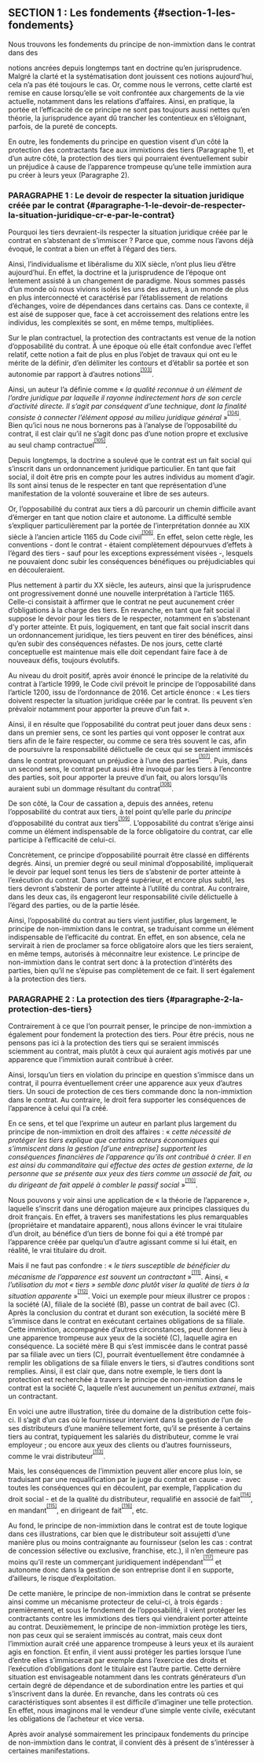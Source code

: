 ## SECTION 1 : Les fondements {#section-1-les-fondements}

Nous trouvons les fondements du principe de non-immixtion dans le contrat dans des

notions ancrées depuis longtemps tant en doctrine qu’en jurisprudence. Malgré la clarté et la systématisation dont jouissent ces notions aujourd’hui, cela n’a pas été toujours le cas. Or, comme nous le verrons, cette clarté est remise en cause lorsqu’elle se voit confrontée aux chargements de la vie actuelle, notamment dans les relations d’affaires. Ainsi, en pratique, la portée et l’efficacité de ce principe ne sont pas toujours aussi nettes qu’en théorie, la jurisprudence ayant dû trancher les contentieux en s’éloignant, parfois, de la pureté de concepts.

En outre, les fondements du principe en question visent d’un côté la protection des contractants face aux immixtions des tiers (Paragraphe 1), et d’un autre côté, la protection des tiers qui pourraient éventuellement subir un préjudice à cause de l’apparence trompeuse qu’une telle immixtion aura pu créer à leurs yeux (Paragraphe 2).

### PARAGRAPHE 1 : Le devoir de respecter la situation juridique créée par le contrat {#paragraphe-1-le-devoir-de-respecter-la-situation-juridique-cr-e-par-le-contrat}

Pourquoi les tiers devraient-ils respecter la situation juridique créée par le contrat en s’abstenant de s’immiscer ? Parce que, comme nous l’avons déjà évoqué, le contrat a bien un effet à l’égard des tiers.

Ainsi, l’individualisme et libéralisme du XIX siècle, n’ont plus lieu d’être aujourd’hui. En effet, la doctrine et la jurisprudence de l’époque ont lentement assisté à un changement de paradigme. Nous sommes passés d’un monde où nous vivions isolés les uns des autres, à un monde de plus en plus interconnecté et caractérisé par l’établissement de relations d’échanges, voire de dépendances dans certains cas. Dans ce contexte, il est aisé de supposer que, face à cet accroissement des relations entre les individus, les complexités se sont, en même temps, multipliées.

Sur le plan contractuel, la protection des contractants est venue de la notion d’opposabilité du contrat. À une époque où elle était confondue avec l’effet relatif, cette notion a fait de plus en plus l’objet de travaux qui ont eu le mérite de la définir, d’en délimiter les contours et d’établir sa portée et son autonomie par rapport à d’autres notions<sup><sup id="11397449176964-footnote-ref-103"><a href="#11397449176964-footnote-103">[103]</a></sup></sup>.

Ainsi, un auteur l’a définie comme « _la qualité reconnue à un élément de l’ordre juridique par laquelle il rayonne indirectement hors de son cercle d’activité directe. Il s’agit par conséquent d’une technique, dont la finalité consiste à connecter l’élément opposé au milieu juridique général_ »<sup><sup id="11397449176964-footnote-ref-104"><a href="#11397449176964-footnote-104">[104]</a></sup></sup>. Bien qu’ici nous ne nous bornerons pas à l’analyse de l’opposabilité du contrat, il est clair qu’il ne s’agit donc pas d’une notion propre et exclusive au seul champ contractuel<sup><sup id="11397449176964-footnote-ref-105"><a href="#11397449176964-footnote-105">[105]</a></sup></sup>.

Depuis longtemps, la doctrine a soulevé que le contrat est un fait social qui s’inscrit dans un ordonnancement juridique particulier. En tant que fait social, il doit être pris en compte pour les autres individus au moment d’agir. Ils sont ainsi tenus de le respecter en tant que représentation d’une manifestation de la volonté souveraine et libre de ses auteurs.

Or, l’opposabilité du contrat aux tiers a dû parcourir un chemin difficile avant d’émerger en tant que notion claire et autonome. La difficulté semble s’expliquer particulièrement par la portée de l’interprétation donnée au XIX siècle à l’ancien article 1165 du Code civil<sup><sup id="11397449176964-footnote-ref-106"><a href="#11397449176964-footnote-106">[106]</a></sup></sup>. En effet, selon cette règle, les conventions - dont le contrat - étaient complètement dépourvues d’effets à l’égard des tiers - sauf pour les exceptions expressément visées -, lesquels ne pouvaient donc subir les conséquences bénéfiques ou préjudiciables qui en découleraient.

Plus nettement à partir du XX siècle, les auteurs, ainsi que la jurisprudence ont progressivement donné une nouvelle interprétation à l’article 1165\. Celle-ci consistait à affirmer que le contrat ne peut aucunement créer d’obligations à la charge des tiers. En revanche, en tant que fait social il suppose le devoir pour les tiers de le respecter, notamment en s’abstenant d’y porter atteinte. Et puis, logiquement, en tant que fait social inscrit dans un ordonnancement juridique, les tiers peuvent en tirer des bénéfices, ainsi qu’en subir des conséquences néfastes. De nos jours, cette clarté conceptuelle est maintenue mais elle doit cependant faire face à de nouveaux défis, toujours évolutifs.

Au niveau du droit positif, après avoir énoncé le principe de la relativité du contrat à l’article 1999, le Code civil prévoit le principe de l’opposabilité dans l’article 1200, issu de l’ordonnance de 2016\. Cet article énonce : « Les tiers doivent respecter la situation juridique créée par le contrat. Ils peuvent s’en prévaloir notamment pour apporter la preuve d’un fait ».

Ainsi, il en résulte que l’opposabilité du contrat peut jouer dans deux sens : dans un premier sens, ce sont les parties qui vont opposer le contrat aux tiers afin de le faire respecter, ou comme ce sera très souvent le cas, afin de poursuivre la responsabilité délictuelle de ceux qui se seraient immiscés dans le contrat provoquant un préjudice à l’une des parties<sup><sup id="11397449176964-footnote-ref-107"><a href="#11397449176964-footnote-107">[107]</a></sup></sup>. Puis, dans un second sens, le contrat peut aussi être invoqué par les tiers à l’encontre des parties, soit pour apporter la preuve d’un fait, ou alors lorsqu’ils auraient subi un dommage résultant du contrat<sup><sup id="11397449176964-footnote-ref-108"><a href="#11397449176964-footnote-108">[108]</a></sup></sup>.

De son côté, la Cour de cassation a, depuis des années, retenu l’opposabilité du contrat aux tiers, à tel point qu’elle parle du _principe_ d’opposabilité du contrat aux tiers<sup><sup id="11397449176964-footnote-ref-109"><a href="#11397449176964-footnote-109">[109]</a></sup></sup>. L’opposabilité du contrat s’érige ainsi comme un élément indispensable de la force obligatoire du contrat, car elle participe à l’efficacité de celui-ci.

Concrètement, ce principe d’opposabilité pourrait être classé en différents degrés. Ainsi, un premier degré ou seuil minimal d’opposabilité, impliquerait le devoir par lequel sont tenus les tiers de s’abstenir de porter atteinte à l’exécution du contrat. Dans un degré supérieur, et encore plus subtil, les tiers devront s’abstenir de porter atteinte à l’utilité du contrat. Au contraire, dans les deux cas, ils engageront leur responsabilité civile délictuelle à l’égard des parties, ou de la partie lésée.

Ainsi, l’opposabilité du contrat au tiers vient justifier, plus largement, le principe de non-immixtion dans le contrat, se traduisant comme un élément indispensable de l’efficacité du contrat. En effet, en son absence, cela ne servirait à rien de proclamer sa force obligatoire alors que les tiers seraient, en même temps, autorisés à méconnaitre leur existence. Le principe de non-immixtion dans le contrat sert donc à la protection d’intérêts des parties, bien qu’il ne s’épuise pas complètement de ce fait. Il sert également à la protection des tiers.

### PARAGRAPHE 2 : La protection des tiers {#paragraphe-2-la-protection-des-tiers}

Contrairement à ce que l’on pourrait penser, le principe de non-immixtion a également pour fondement la protection des tiers. Pour être précis, nous ne pensons pas ici à la protection des tiers qui se seraient immiscés sciemment au contrat, mais plutôt à ceux qui auraient agis motivés par une apparence que l’immixtion aurait contribué à créer.

Ainsi, lorsqu’un tiers en violation du principe en question s’immisce dans un contrat, il pourra éventuellement créer une apparence aux yeux d’autres tiers. Un souci de protection de ces tiers commande donc la non-immixtion dans le contrat. Au contraire, le droit fera supporter les conséquences de l’apparence à celui qui l’a créé.

En ce sens, et tel que l’exprime un auteur en parlant plus largement du principe de non-immixtion en droit des affaires : « _cette nécessité de protéger les tiers explique que certains acteurs économiques qui s’immiscent dans la gestion [d’une entreprise] supportent les conséquences financières de l’apparence qu’ils ont contribué à créer. Il en est ainsi du commanditaire qui effectue des actes de gestion externe, de la personne que se présente aux yeux des tiers comme un associé de fait, ou du dirigeant de fait appelé à combler le passif social_ »<sup><sup id="11397449176964-footnote-ref-110"><a href="#11397449176964-footnote-110">[110]</a></sup></sup>.

Nous pouvons y voir ainsi une application de « la théorie de l’apparence », laquelle s’inscrit dans une dérogation majeure aux principes classiques du droit français. En effet, à travers ses manifestations les plus remarquables (propriétaire et mandataire apparent), nous allons évincer le vrai titulaire d’un droit, au bénéfice d’un tiers de bonne foi qui a été trompé par l’apparence créée par quelqu’un d’autre agissant comme si lui était, en réalité, le vrai titulaire du droit.

Mais il ne faut pas confondre : « _le tiers susceptible de bénéficier du mécanisme de l’apparence est souvent un contractant_ »<sup><sup id="11397449176964-footnote-ref-111"><a href="#11397449176964-footnote-111">[111]</a></sup></sup>. Ainsi, « _l’utilisation du mot « tiers » semble donc plutôt viser la qualité de tiers à la situation apparente_ »<sup><sup id="11397449176964-footnote-ref-112"><a href="#11397449176964-footnote-112">[112]</a></sup></sup>. Voici un exemple pour mieux illustrer ce propos : la société (A), filiale de la société (B), passe un contrat de bail avec (C). Après la conclusion du contrat et durant son exécution, la société mère B s’immisce dans le contrat en exécutant certaines obligations de sa filiale. Cette immixtion, accompagnée d’autres circonstances, peut donner lieu à une apparence trompeuse aux yeux de la société (C), laquelle agira en conséquence. La société mère B qui s’est immiscée dans le contrat passé par sa filiale avec un tiers (C), pourrait éventuellement être condamnée à remplir les obligations de sa filiale envers le tiers, si d’autres conditions sont remplies. Ainsi, il est clair que, dans notre exemple, le tiers dont la protection est recherchée à travers le principe de non-immixtion dans le contrat est la société C, laquelle n’est aucunement un _penitus extranei_, mais un contractant.

En voici une autre illustration, tirée du domaine de la distribution cette fois-ci. Il s’agit d’un cas où le fournisseur intervient dans la gestion de l’un de ses distributeurs d’une manière tellement forte, qu’il se présente à certains tiers au contrat, typiquement les salariés du distributeur, comme le vrai employeur ; ou encore aux yeux des clients ou d’autres fournisseurs, comme le vrai distributeur<sup><sup id="11397449176964-footnote-ref-113"><a href="#11397449176964-footnote-113">[113]</a></sup></sup>.

Mais, les conséquences de l’immixtion peuvent aller encore plus loin, se traduisant par une requalification par le juge du contrat en cause - avec toutes les conséquences qui en découlent, par exemple, l’application du droit social - et de la qualité du distributeur, requalifié en associé de fait<sup><sup id="11397449176964-footnote-ref-114"><a href="#11397449176964-footnote-114">[114]</a></sup></sup>, en mandant<sup><sup id="11397449176964-footnote-ref-115"><a href="#11397449176964-footnote-115">[115]</a></sup></sup>, en dirigeant de fait<sup><sup id="11397449176964-footnote-ref-116"><a href="#11397449176964-footnote-116">[116]</a></sup></sup>, etc.

Au fond, le principe de non-immixtion dans le contrat est de toute logique dans ces illustrations, car bien que le distributeur soit assujetti d’une manière plus ou moins contraignante au fournisseur (selon les cas : contrat de concession sélective ou exclusive, franchise, etc.), il n’en demeure pas moins qu’il reste un commerçant juridiquement indépendant<sup><sup id="11397449176964-footnote-ref-117"><a href="#11397449176964-footnote-117">[117]</a></sup></sup> et autonome donc dans la gestion de son entreprise dont il en supporte, d’ailleurs, le risque d’exploitation.

De cette manière, le principe de non-immixtion dans le contrat se présente ainsi comme un mécanisme protecteur de celui-ci, à trois égards : premièrement, et sous le fondement de l’opposabilité, il vient protéger les contractants contre les immixtions des tiers qui viendraient porter atteinte au contrat. Deuxièmement, le principe de non-immixtion protège les tiers, non pas ceux qui se seraient immiscés au contrat, mais ceux dont l’immixtion aurait créé une apparence trompeuse à leurs yeux et ils auraient agis en fonction. Et enfin, il vient aussi protéger les parties lorsque l’une d’entre elles s’immiscerait par exemple dans l’exercice des droits et l’exécution d’obligations dont le titulaire est l’autre partie. Cette dernière situation est envisageable notamment dans les contrats générateurs d’un certain degré de dépendance et de subordination entre les parties et qui s’inscrivent dans la durée. En revanche, dans les contrats où ces caractéristiques sont absentes il est difficile d’imaginer une telle protection. En effet, nous imaginons mal le vendeur d’une simple vente civile, exécutant les obligations de l’acheteur et vice versa.

Après avoir analysé sommairement les principaux fondements du principe de non-immixtion dans le contrat, il convient dès à présent de s’intéresser à certaines manifestations.

[^103]: V. notamment : J. DUCLOS, _op. cit._

[^104]: J. DUCLOS, _id.,_ p. 22

[^105]: En effet, la notion d’opposabilité est potentiellement applicable à tout élément faisant partie d’un ordonnancement juridique, tels un acte, un droit, un fait, une situation, etc. V. dans ce sens : J. DUCLOS, _op. cit._

[^106]: _«_ les conventions n’ont d’effet qu’entre les parties contractantes ; elle ne nuisent point au tiers, et elles ne lui profitent que dans le cas prévu par l’article 1121 _»_

[^107]: Sur ce point, plus d’explications dans la deuxième partie.

[^108]: V. Cass. ass. plén., 6 octobre 2006, _Bull. civ._ 2006, ass. Plén., nº 9

[^109]: V. par ex. : Cass. civ. 1, 17 octobre 2000, nº 97-22498, _Bull. civ._ I, nº 246

[^110]: C. GERSCHEL, _Le principe de non-immixtion en droit des affaires (1re partie),_ Lextenso, LPA, 1995, nº 104, p. 8

[^111]: A. DANIS-FATÔME, _Apparence et contrat,_ Bibliothèque de droit privé, LGDJ, 2004, p. 20\.

[^112]: A. DANIS-FATÔME, ibid.

[^113]: Rouen, 23 mai 1978 : JPC G 1979, II, 19235, note G. Notté.

[^114]: Cass. civ. 1, 13 novembre 1980: _Bull. civ_. 1980, I, nº 293

[^115]: Cass. com., 17 octobre 1995: _Bull. civ_. 1995, IV, nº 246

[^116]: Rouen, 14 mars 1992 : _RJDA_ 8/1992, P.671

[^117]: V. sur ce point : D. FERRIER, N. FERRIER, _Droit de la distribution_, LexisNexis, 8º éd., 2017, nº 570, p. 338